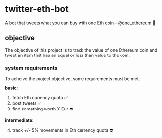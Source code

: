 # twitter-eth-bot

A bot that tweets what you can buy with one Eth coin - [@one_ethereum](https://twitter.com/one_ethereum) 🐣

## objective

The objective of this project is to track the value of one Ethereum coin and tweet an item that has an equal or less than value to the coin.

### system requirements

To acheive the project objective, some requirements must be met.

**basic**:

1. fetch Eth currency quota ✅
2. post tweets ✅
3. find something worth X Eur ⛔️

**intermediate**:

4. track +/- 5% movements in Eth currency quota ⛔️
